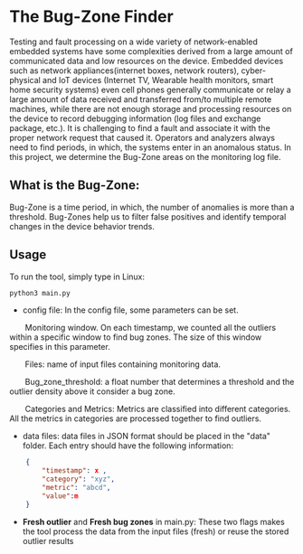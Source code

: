 # The Bug-Zone Finder

Testing and fault processing on a wide variety of network-enabled embedded systems have some complexities derived from a large amount of communicated data and low resources on the device. Embedded devices such as network appliances(internet boxes, network routers), cyber-physical and IoT devices (Internet TV, Wearable health monitors, smart home security systems) even cell phones generally communicate or relay a large amount of data received and transferred from/to multiple remote machines, while there are not enough storage and processing resources on the device to record debugging information (log files and exchange package, etc.). It is challenging to find a fault and associate it with the proper network request that caused it. Operators and analyzers always need to find periods, in which, the systems enter in an anomalous status. In this project, we determine the Bug-Zone areas on the monitoring log file.

## What is the Bug-Zone:

Bug-Zone is a time period, in which, the number of anomalies is more than a threshold. Bug-Zones help us to filter false positives and identify temporal changes in the device behavior trends.

## Usage
To run the tool, simply type in Linux: 
```python
python3 main.py
```

- config file: 
In the config file, some parameters can be set. 

&nbsp;&nbsp;&nbsp;&nbsp;&nbsp;&nbsp; Monitoring window. On each timestamp, we counted all the outliers within a specific window to find bug zones. The size of this window specifies in this parameter.

&nbsp;&nbsp;&nbsp;&nbsp;&nbsp;&nbsp; Files: name of input files containing monitoring data. 

&nbsp;&nbsp;&nbsp;&nbsp;&nbsp;&nbsp; Bug_zone_threshold: a float number that determines a threshold and the outlier density above it consider a bug zone. 
 
&nbsp;&nbsp;&nbsp;&nbsp;&nbsp;&nbsp; Categories and Metrics: Metrics are classified into different categories. All the metrics in categories are processed together to find outliers. 

- data files: data files in JSON format should be placed in the "data" folder. Each entry should have the following information:
```JSON
    {
        "timestamp": x ,
        "category": "xyz",
        "metric": "abcd",
        "value":m
    }    
```

- **Fresh outlier** and **Fresh bug zones** in main.py: These two flags makes the tool process the data from the input files (fresh) or reuse the stored outlier results  


